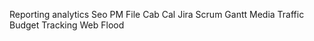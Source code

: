 

Reporting
	analytics
	Seo
PM
	File Cab
	Cal
	Jira
	Scrum
	Gantt
Media
	Traffic
	Budget
Tracking
	Web
	Flood
	